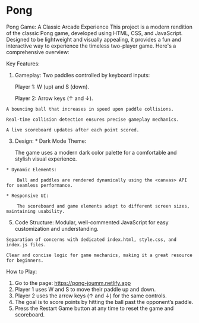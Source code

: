 # Pong

Pong Game: A Classic Arcade Experience
This project is a modern rendition of the classic Pong game, developed using HTML, CSS, and JavaScript. Designed to be lightweight and visually appealing, it provides a fun and interactive way to experience the timeless two-player game. Here's a comprehensive overview:

Key Features:

  1. Gameplay:
    Two paddles controlled by keyboard inputs:

      Player 1: W (up) and S (down).
     
      Player 2: Arrow keys (↑ and ↓).
     
    A bouncing ball that increases in speed upon paddle collisions.
    
    Real-time collision detection ensures precise gameplay mechanics.
    
    A live scoreboard updates after each point scored.

  3. Design:
    * Dark Mode Theme:
     
        The game uses a modern dark color palette for a comfortable and stylish visual experience.
     
    * Dynamic Elements:
    
        Ball and paddles are rendered dynamically using the <canvas> API for seamless performance.
        
    * Responsive UI:
    
        The scoreboard and game elements adapt to different screen sizes, maintaining usability.

  5. Code Structure:
    Modular, well-commented JavaScript for easy customization and understanding.

    Separation of concerns with dedicated index.html, style.css, and index.js files.
    
    Clear and concise logic for game mechanics, making it a great resource for beginners.

How to Play:
  1. Go to the page: https://pong-joumm.netlify.app
  2. Player 1 uses W and S to move their paddle up and down.
  3. Player 2 uses the arrow keys (↑ and ↓) for the same controls.
  4. The goal is to score points by hitting the ball past the opponent’s paddle.
  5. Press the Restart Game button at any time to reset the game and scoreboard.

